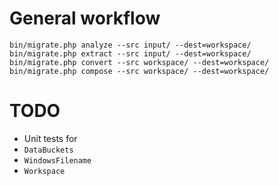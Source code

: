 # General workflow

    bin/migrate.php analyze --src input/ --dest=workspace/
    bin/migrate.php extract --src input/ --dest=workspace/
    bin/migrate.php convert --src workspace/ --dest=workspace/
    bin/migrate.php compose --src workspace/ --dest=workspace/

# TODO
 - Unit tests for
  - `DataBuckets`
  - `WindowsFilename`
  - `Workspace`
